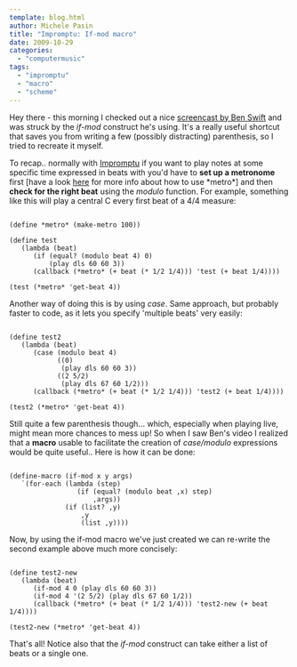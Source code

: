 ```yaml
---
template: blog.html
author: Michele Pasin
title: "Impromptu: If-mod macro"
date: 2009-10-29
categories: 
  - "computermusic"
tags: 
  - "impromptu"
  - "macro"
  - "scheme"
---
```


Hey there - this morning I checked out a nice [screencast by Ben Swift](http://www.vimeo.com/7196155) and was struck by the _if-mod_ construct he's using. It's a really useful shortcut that saves you from writing a few (possibly distracting) parenthesis, so I tried to recreate it myself.

To recap.. normally with [Impromptu](http://impromptu.moso.com.au/) if you want to play notes at some specific time expressed in beats with you'd have to **set up a metronome** first \[have a look [here](http://impromptu.moso.com.au/tutorials/making_music/Beat%20%26%20Tempo.html) for more info about how to use \*metro\*\] and then **check for the right beat** using the _modulo_ function. For example, something like this will play a central C every first beat of a 4/4 measure:

```

(define *metro* (make-metro 100))

(define test
   (lambda (beat)
      (if (equal? (modulo beat 4) 0)
          (play dls 60 60 3))
      (callback (*metro* (+ beat (* 1/2 1/4))) 'test (+ beat 1/4))))

(test (*metro* 'get-beat 4))
```

Another way of doing this is by using _case_. Same approach, but probably faster to code, as it lets you specify 'multiple beats' very easily:

```

(define test2
   (lambda (beat)
      (case (modulo beat 4)
            ((0)
             (play dls 60 60 3))
            ((2 5/2)
             (play dls 67 60 1/2)))
      (callback (*metro* (+ beat (* 1/2 1/4))) 'test2 (+ beat 1/4))))

(test2 (*metro* 'get-beat 4))
```

Still quite a few parenthesis though... which, especially when playing live, might mean more chances to mess up! So when I saw Ben's video I realized that a **macro** usable to facilitate the creation of _case/modulo_ expressions would be quite useful.. Here is how it can be done:

```

(define-macro (if-mod x y args)
   `(for-each (lambda (step)
                 (if (equal? (modulo beat ,x) step)
                     ,args))
              (if (list? ,y)
                  ,y
                  (list ,y))))
```

Now, by using the if-mod macro we've just created we can re-write the second example above much more concisely:

```

(define test2-new
   (lambda (beat)
      (if-mod 4 0 (play dls 60 60 3))
      (if-mod 4 '(2 5/2) (play dls 67 60 1/2))
      (callback (*metro* (+ beat (* 1/2 1/4))) 'test2-new (+ beat 1/4))))

(test2-new (*metro* 'get-beat 4))
```

That's all! Notice also that the _if-mod_ construct can take either a list of beats or a single one.
